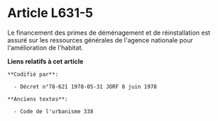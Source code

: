 # Article L631-5

Le financement des primes de déménagement et de réinstallation est assuré sur les ressources générales de l'agence nationale
pour l'amélioration de l'habitat.

**Liens relatifs à cet article**

	**Codifié par**:

	  - Décret n°78-621 1978-05-31 JORF 8 juin 1978

	**Anciens textes**:

	  - Code de l'urbanisme 338
